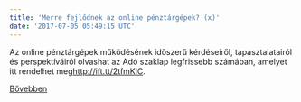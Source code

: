 ```yaml
---
title: 'Merre fejlődnek az online pénztárgépek? (x)'
date: '2017-07-05 05:49:15 UTC'
---
```


Az online pénztárgépek működésének időszerű kérdéseiről, tapasztalatairól és perspektíváiról olvashat az Adó szaklap legfrissebb számában, amelyet itt rendelhet meg<http://ift.tt/2tfmKlC>.


[Bővebben](http://ift.tt/2sKH3nt)
